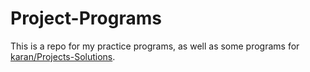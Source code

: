# Project-Programs
This is a repo for my practice programs, as well as some programs for [karan/Projects-Solutions](https://github.com/karan/Projects-Solutions). 